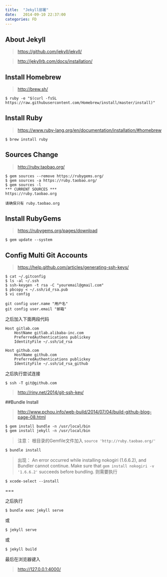 ```yaml
---
title:  "Jekyll部署"
date:   2014-09-10 22:37:00
categories: FD
---
```


## About Jekyll

>https://github.com/jekyll/jekyll/

>http://jekyllrb.com/docs/installation/

## Install Homebrew
>http://brew.sh/
```
$ ruby -e "$(curl -fsSL https://raw.githubusercontent.com/Homebrew/install/master/install)"
```
## Install Ruby
>https://www.ruby-lang.org/en/documentation/installation/#homebrew
```
$ brew install ruby
```
## Sources Change
>http://ruby.taobao.org/
```
$ gem sources --remove https://rubygems.org/
$ gem sources -a https://ruby.taobao.org/
$ gem sources -l
*** CURRENT SOURCES ***
https://ruby.taobao.org
```

`请确保只有 ruby.taobao.org`

## Install RubyGems
>https://rubygems.org/pages/download
```
$ gem update --system
```
## Config Multi Git Accounts

>https://help.github.com/articles/generating-ssh-keys/
```
$ cat ~/.gitconfig  
$ ls -al ~/.ssh
$ ssh-keygen -t rsa -C "youremail@gmail.com"
$ pbcopy < ~/.ssh/id_rsa.pub
$ vi config
```

```
git config user.name "用户名"
git config user.email "邮箱"
```
之后加入下面两段代码
```
Host gitlab.com
	HostName gitlab.alibaba-inc.com
	PreferredAuthentications publickey
	IdentityFile ~/.ssh/id_rsa 
	
Host github.com
	HostName github.com
	PreferredAuthentications publickey
	IdentityFile ~/.ssh/id_rsa_github
```
之后执行尝试连接
```
$ ssh -T git@github.com
```
>http://riny.net/2014/git-ssh-key/


##Bundle Install
>http://www.pchou.info/web-build/2014/07/04/build-github-blog-page-08.html
```
$ gem install bundle -n /usr/local/bin
$ gem install jekyll -n /usr/local/bin
```
>注意：
>根目录的Gemfile文件加入 `source 'http://ruby.taobao.org/'`
```
$ bundle install
```
>出现：
>An error occurred while installing nokogiri (1.6.6.2), and Bundler cannot continue.
>Make sure that `gem install nokogiri -v '1.6.6.2'` succeeds before bundling.
>则需要执行
```
$ xcode-select --install
```
===	

之后执行
```
$ bundle exec jekyll serve
```
或
```
$ jekyll serve
```
或
```
$ jekyll build
```



最后在浏览器键入

>http://127.0.0.1:4000/


